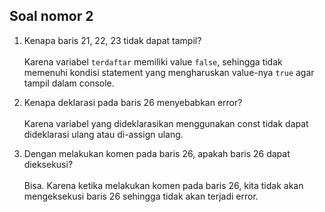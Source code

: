 ## Soal nomor 2
1. Kenapa baris 21, 22, 23 tidak dapat tampil?\
\
Karena variabel `terdaftar` memiliki value `false`, sehingga tidak memenuhi kondisi statement yang mengharuskan value-nya `true` agar tampil dalam console.

2. Kenapa deklarasi pada baris 26 menyebabkan error?\
\
Karena variabel yang dideklarasikan menggunakan const tidak dapat dideklarasi ulang atau di-assign ulang.

3. Dengan melakukan komen pada baris 26, apakah baris 26 dapat dieksekusi?\
\
Bisa. Karena ketika melakukan komen pada baris 26, kita tidak akan mengeksekusi baris 26 sehingga tidak akan terjadi error.